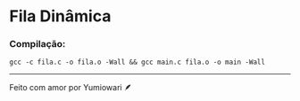 # Fila Dinâmica

### Compilação:

`gcc -c fila.c -o fila.o -Wall && gcc main.c fila.o -o main -Wall`

---

Feito com amor por Yumiowari 🪶
